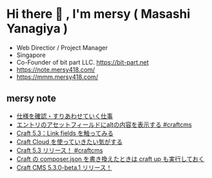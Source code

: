 # Hi there 👋 , I'm mersy ( Masashi Yanagiya )

- Web Directior / Project Manager
- Singapore
- Co-Founder of bit part LLC. https://bit-part.net
- https://note.mersy418.com/
- https://mmm.mersy418.com/

## mersy note
<!-- BLOG-POST-LIST:START -->
- [仕様を確認・すりあわせていく仕事](https://note.mersy418.com/article/checking-specifications?utm_source=feed)
- [エントリのアセットフィールドにaltの内容を表示する #craftcms](https://note.mersy418.com/article/craftcms-alt-edit?utm_source=feed)
- [Craft 5.3：Link fields を触ってみる](https://note.mersy418.com/article/craft-5-3-link-fields?utm_source=feed)
- [Craft Cloud を使っていきたい気がする](https://note.mersy418.com/article/craft-cloud-introduce?utm_source=feed)
- [Craft 5.3 リリース！ #craftcms](https://note.mersy418.com/article/craft-5-3-released?utm_source=feed)
- [Craft の composer.json を書き換えたときは craft up も実行しておく](https://note.mersy418.com/article/craft-composer-json-craft-up?utm_source=feed)
- [Craft CMS 5.3.0-beta.1 リリース！](https://note.mersy418.com/article/craft-cms-5-3-0-beta-1?utm_source=feed)
<!-- BLOG-POST-LIST:END -->
